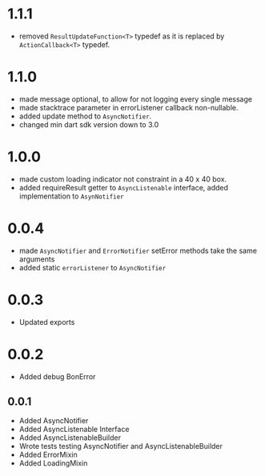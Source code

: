 # 1.1.1
 - removed `ResultUpdateFunction<T>` typedef as it is replaced by `ActionCallback<T>` typedef.

# 1.1.0
 - made message optional, to allow for not logging every single message
 - made stacktrace parameter in errorListener callback non-nullable.
 - added update method to `AsyncNotifier`.
 - changed min dart sdk version down to 3.0
# 1.0.0
 - made custom loading indicator not constraint in a 40 x 40 box.
 - added requireResult getter to `AsyncListenable` interface, added implementation to `AsynNotifier`

# 0.0.4
 - made `AsyncNotifier` and `ErrorNotifier` setError methods take the same arguments
 - added static `errorListener` to `AsyncNotifier`
# 0.0.3
 - Updated exports

# 0.0.2
 - Added debug BonError

## 0.0.1

 - Added AsyncNotifier
 - Added AsyncListenable Interface
 - Added AsyncListenableBuilder
 - Wrote tests testing AsyncNotifier and AsyncListenableBuilder
 - Added ErrorMixin
 - Added LoadingMixin
